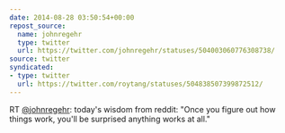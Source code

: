 ```yaml
---
date: 2014-08-28 03:50:54+00:00
repost_source:
  name: johnregehr
  type: twitter
  url: https://twitter.com/johnregehr/statuses/504003060776308738/
source: twitter
syndicated:
- type: twitter
  url: https://twitter.com/roytang/statuses/504838507399872512/
---
```


RT [@johnregehr](https://twitter.com/johnregehr/): today's wisdom from reddit: "Once you figure out how things work, you'll be surprised anything works at all."